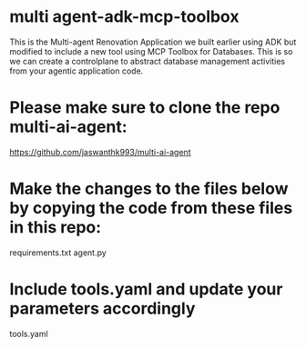 # multi agent-adk-mcp-toolbox
This is the Multi-agent Renovation Application we built earlier using ADK but modified to include a new tool using MCP Toolbox for Databases. This is so we can create a controlplane to abstract database management activities from your agentic application code.

# Please make sure to clone the repo multi-ai-agent:
https://github.com/jaswanthk993/multi-ai-agent


# Make the changes to the files below by copying the code from these files in this repo:
requirements.txt
agent.py

# Include tools.yaml and update your parameters accordingly
tools.yaml
